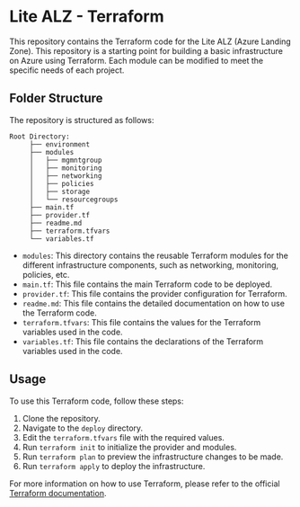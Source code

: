 # Lite ALZ - Terraform

This repository contains the Terraform code for the Lite ALZ (Azure Landing Zone). This repository is a starting point for building a basic infrastructure on Azure using Terraform. Each module can be modified to meet the specific needs of each project.

## Folder Structure

The repository is structured as follows:
```
Root Directory:
     ├── environment
     ├── modules
     │   ├── mgmntgroup
     │   ├── monitoring
     │   ├── networking
     │   ├── policies
     │   ├── storage
     │   └── resourcegroups
     ├── main.tf
     ├── provider.tf
     ├── readme.md
     ├── terraform.tfvars
     └── variables.tf
```

 - `modules`: This directory contains the reusable Terraform modules for the different infrastructure components, such as networking, monitoring, policies, etc.
 - `main.tf`: This file contains the main Terraform code to be deployed.
 - `provider.tf`: This file contains the provider configuration for Terraform.
 - `readme.md`: This file contains the detailed documentation on how to use the Terraform code.
 - `terraform.tfvars`: This file contains the values for the Terraform variables used in the code.
 - `variables.tf`: This file contains the declarations of the Terraform variables used in the code.



## Usage

To use this Terraform code, follow these steps:

1. Clone the repository.
2. Navigate to the `deploy` directory.
3. Edit the `terraform.tfvars` file with the required values.
4. Run `terraform init` to initialize the provider and modules.
5. Run `terraform plan` to preview the infrastructure changes to be made.
6. Run `terraform apply` to deploy the infrastructure.

For more information on how to use Terraform, please refer to the official [Terraform documentation](https://www.terraform.io/docs/index.html). 
